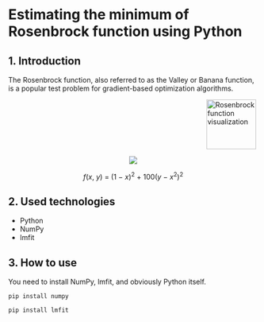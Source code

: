 # Estimating the minimum of Rosenbrock function using Python
## 1. Introduction
The Rosenbrock function, also referred to as the Valley or Banana function, is a popular test problem for gradient-based optimization algorithms.

<img
  src="https://upload.wikimedia.org/wikipedia/commons/thumb/3/32/Rosenbrock_function.svg/720px-Rosenbrock_function.svg.png"
  alt="Rosenbrock function visualization"
  title="Rosenbrock function visualization"
  style="display: block; margin-left: 400px; width: 100px">


<div align="center">
    <img src="https://upload.wikimedia.org/wikipedia/commons/thumb/3/32/Rosenbrock_function.svg/720px-Rosenbrock_function.svg.png">
</div>

$$f(x,~y) ~ = ~ (1 ~ - ~ x)^2 ~ + ~ 100(y ~ - ~ x^2)^2$$

## 2. Used technologies
- Python
- NumPy
- lmfit

## 3. How to use
You need to install NumPy, lmfit, and obviously Python itself.

```pip install numpy```

```pip install lmfit```
